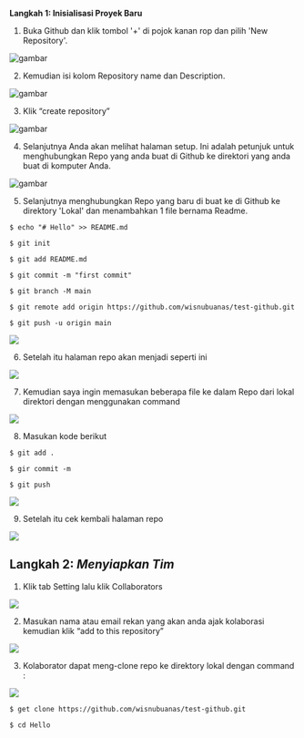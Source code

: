 ﻿**Langkah 1: Inisialisasi Proyek Baru**

1. Buka Github dan klik tombol '+' di pojok kanan rop dan pilih 'New Repository'.

![gambar](https://user-images.githubusercontent.com/111225906/184666599-aba3c3b6-7890-48b8-9f11-e8fdc55ba2f8.png)

2. Kemudian isi kolom Repository name dan Description. 

![gambar](https://user-images.githubusercontent.com/111225906/184666748-c4eb5bd7-5001-48b3-9d79-3791f20d2282.png)

3. Klik “create repository”

![gambar](https://user-images.githubusercontent.com/111225906/184666872-316d4620-796d-4d0f-8ad3-865a6ce54585.png)

4. Selanjutnya Anda akan melihat halaman setup. Ini adalah petunjuk untuk menghubungkan Repo yang anda buat di Github ke direktori yang anda buat di komputer Anda.

![gambar](https://user-images.githubusercontent.com/111225906/184666985-30953e43-fe66-4b84-8a02-6cee4abbbb85.png)


5. Selanjutnya menghubungkan Repo yang baru di buat ke di Github ke direktory 'Lokal' dan menambahkan 1 file bernama Readme.
```
$ echo "# Hello" >> README.md

$ git init

$ git add README.md

$ git commit -m "first commit"

$ git branch -M main

$ git remote add origin https://github.com/wisnubuanas/test-github.git

$ git push -u origin main
```
![](Aspose.Words.4287b99a-d0cf-4980-ba64-acb7151cf845.003.png)

6. Setelah itu halaman repo akan menjadi seperti ini

![](Aspose.Words.4287b99a-d0cf-4980-ba64-acb7151cf845.003.png)

7. Kemudian saya ingin memasukan beberapa file ke dalam Repo dari lokal direktori dengan menggunakan command

![](Aspose.Words.4287b99a-d0cf-4980-ba64-acb7151cf845.003.png)

8. Masukan kode berikut
```
$ git add .

$ gir commit -m

$ git push
```
![](Aspose.Words.4287b99a-d0cf-4980-ba64-acb7151cf845.003.png)

9. Setelah itu cek kembali halaman repo 

![](Aspose.Words.4287b99a-d0cf-4980-ba64-acb7151cf845.003.png)
## **Langkah 2: *Menyiapkan Tim***
1. Klik tab Setting lalu klik Collaborators

![](Aspose.Words.4287b99a-d0cf-4980-ba64-acb7151cf845.003.png)

2. Masukan nama atau email rekan yang akan anda ajak kolaborasi kemudian klik “add to this repository”

![](Aspose.Words.4287b99a-d0cf-4980-ba64-acb7151cf845.003.png)

3. Kolaborator dapat meng-clone repo ke direktory lokal dengan command :

![](Aspose.Words.4287b99a-d0cf-4980-ba64-acb7151cf845.004.png)

```
$ get clone https://github.com/wisnubuanas/test-github.git

$ cd Hello
```

